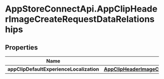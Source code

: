# AppStoreConnectApi.AppClipHeaderImageCreateRequestDataRelationships

## Properties

Name | Type | Description | Notes
------------ | ------------- | ------------- | -------------
**appClipDefaultExperienceLocalization** | [**AppClipHeaderImageCreateRequestDataRelationshipsAppClipDefaultExperienceLocalization**](AppClipHeaderImageCreateRequestDataRelationshipsAppClipDefaultExperienceLocalization.md) |  | 


